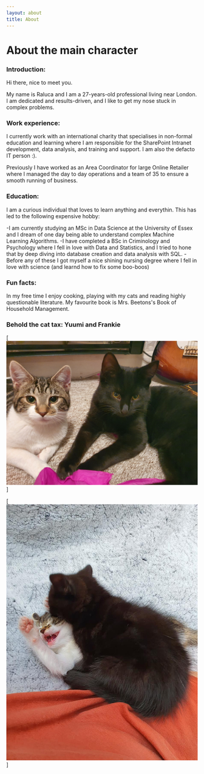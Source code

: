 ```yaml
---
layout: about
title: About
---
```


# About the main character

### Introduction:

Hi there, nice to meet you. 

My name is Raluca and I am a 27-years-old professional living near London. I am dedicated and results-driven, and I like to get my nose stuck in complex problems.  


### Work experience:


I currently work with an international charity that specialises in non-formal education and learning where I am responsible for the SharePoint Intranet development, data analysis, and training and support. I am also the defacto IT person :).

Previously I have worked as an Area Coordinator for large Online Retailer where I managed the day to day operations and a team of 35 to ensure a smooth running of business. 


### Education:

I am a curious individual that loves to learn anything and everythin. This has led to the following expensive hobby:

-I am currently studying an MSc in Data Science at the University of Essex and I dream of one day being able to understand complex Machine Learning Algorithms. 
-I have completed a BSc in Criminology and Psychology where I fell in love with Data and Statistics, and I tried to hone that by deep diving into database creation and data analysis with SQL. 
-Before any of these I got myself a nice shining nursing degree where I fell in love with science (and learnd how to fix some boo-boos)

### Fun facts:

In my free time I enjoy cooking, playing with my cats and reading highly questionable literature. My favourite book is Mrs. Beetons's Book of Household Management. 


### Behold the cat tax: Yuumi and Frankie

[![Cats](/assets/images/banners/cats.jpg)]


[![Cats](/assets/images/banners/0.jpeg)]
